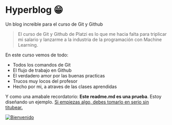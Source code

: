  # Hyperblog 😁
Un blog increible para el curso de Git y Github
> El curso de Git y Github de Platzi es lo que me hacia falta para triplicar mi salario y lanzarme a la industria de la programación con Machine Learning.

En este curso vemos de todo:
- Todos los comandos de Git
- El flujo de trabajo en Github
- El verdadero amor por las buenas practicas
- Trucos muy locos del profesor
- Hecho por mi, a atraves de las clases aprendidas

Y como una amabale recordatorio: **Este readme.md es una prueba**. Estoy diseñando un ejemplo. [Si empiezas algo, debes tomarlo en serio sin titubear.](https://as01.epimg.net/meristation/imagenes/2022/07/15/noticias/1657907079_587637_1657916163_noticia_normal.jpg "Si empiezas algo, debes tomarlo en serio sin titubear.")

[![Bienvenido](https://upload.wikimedia.org/wikipedia/commons/thumb/f/f3/One_piece.png/200px-One_piece.png "Bienvenido")](https://upload.wikimedia.org/wikipedia/commons/thumb/f/f3/One_piece.png/200px-One_piece.png "Bienvenido")
